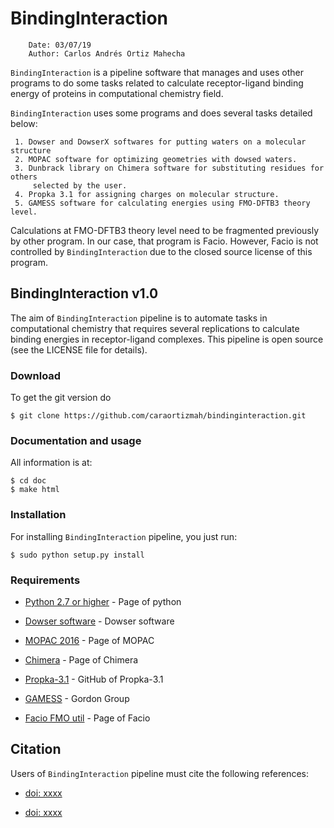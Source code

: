 # BindingInteraction

```
    Date: 03/07/19
    Author: Carlos Andrés Ortiz Mahecha
```

`BindingInteraction` is a pipeline software that manages and uses other programs to do some tasks 
related to calculate receptor-ligand binding energy of proteins in computational chemistry field.

`BindingInteraction` uses some programs and does several tasks detailed below:

     1. Dowser and DowserX softwares for putting waters on a molecular structure
     2. MOPAC software for optimizing geometries with dowsed waters.
     3. Dunbrack library on Chimera software for substituting residues for others
         selected by the user. 
     4. Propka 3.1 for assigning charges on molecular structure.
     5. GAMESS software for calculating energies using FMO-DFTB3 theory level.

Calculations at FMO-DFTB3 theory level need to be fragmented previously by other program.
In our case, that program is Facio. However, Facio is not controlled by `BindingInteraction`
due to the closed source license of this program.


## BindingInteraction v1.0

The aim of `BindingInteraction` pipeline is to automate tasks in computational chemistry that
requires several replications to calculate binding energies in receptor-ligand complexes.
This pipeline is open source (see the LICENSE file for details).


### Download

To get the git version do

    $ git clone https://github.com/caraortizmah/bindinginteraction.git


### Documentation and usage

All information is at:

    $ cd doc
    $ make html

### Installation

For installing `BindingInteraction` pipeline, you just run:

    $ sudo python setup.py install

### Requirements

* [Python 2.7 or higher](https://www.python.org/downloads/) - Page of python
   
* [Dowser software](http://www.ks.uiuc.edu/Research/vmd/plugins/dowser/) - Dowser software
   
* [MOPAC 2016](http://openmopac.net/Download_MOPAC_Executable_Step2.html) - Page of MOPAC
   
* [Chimera](https://www.cgl.ucsf.edu/chimera/download.html) - Page of Chimera
   
* [Propka-3.1](https://github.com/jensengroup/propka-3.1.git) - GitHub of Propka-3.1
   
* [GAMESS](https://www.msg.chem.iastate.edu/GAMESS/download/register/) - Gordon Group 
   
* [Facio FMO util](http://zzzfelis.sakura.ne.jp/) - Page of Facio

## Citation

Users of `BindingInteraction` pipeline must cite the following references:


* [doi: xxxx](http://)
   
* [doi: xxxx](http://)
